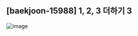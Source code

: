 ## [baekjoon-15988] 1, 2, 3 더하기 3

![image](https://user-images.githubusercontent.com/22045163/99142391-ecd17800-2697-11eb-909f-df06f48ce95a.png)
